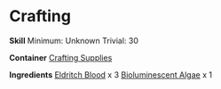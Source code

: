 <!-- TITLE: Blooded Algae -->
<!-- SUBTITLE:  -->
# Crafting
**Skill**
Minimum: Unknown
Trivial: 30

**Container**
[Crafting Supplies](crafting-supplies)

**Ingredients**
[Eldritch Blood](eldritch-blood) x 3
[Bioluminescent Algae](bioluminescent-algae) x 1